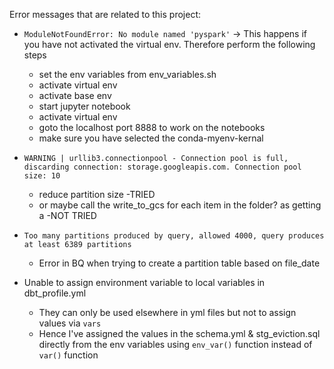 Error messages that are related to this project:
* `ModuleNotFoundError: No module named 'pyspark'` -> This happens if you have not activated the virtual env. Therefore perform the following steps
    - set the env variables from env_variables.sh
    - activate virtual env
    - activate base env
    - start jupyter notebook
    - activate virtual env
    - goto the localhost port 8888 to work on the notebooks
    - make sure you have selected the conda-myenv-kernal
* `WARNING | urllib3.connectionpool - Connection pool is full, discarding connection: storage.googleapis.com. Connection pool size: 10`
    - reduce partition size -TRIED
    - or maybe call the write_to_gcs for each item in the folder? as getting a -NOT TRIED

* `Too many partitions produced by query, allowed 4000, query produces at least 6389 partitions`
    - Error in BQ when trying to create a partition table based on file_date
* Unable to assign environment variable to local variables in dbt_profile.yml 
    - They can only be used elsewhere in yml files but not to assign values via `vars`
    - Hence I've assigned the values in the schema.yml & stg_eviction.sql directly from the env variables using `env_var()` function instead of `var()` function